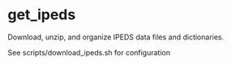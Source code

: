 # get_ipeds

Download, unzip, and organize IPEDS data files and dictionaries.

See scripts/download_ipeds.sh for configuration
